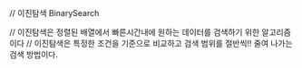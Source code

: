 // 이진탐색 BinarySearch

// 이진탐색은 정렬된 배열에서 빠른시간내에 원하는 데이터를 검색하기 위한 알고리즘이다
// 이진탐색은 특정한 조건을 기준으로 비교하고 검색 범위를 절반씩!! 줄여 나가는 검색 방법이다.
